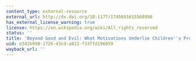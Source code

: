 ```yaml
---
content_type: external-resource
external_url: http://dx.doi.org/10.1177/1745691615568998
has_external_license_warning: true
license: https://en.wikipedia.org/wiki/All_rights_reserved
status: ''
title: 'Beyond Good and Evil: What Motivations Underlie Children''s Prosocial Behavior?'
uid: e342b998-1726-43cd-a813-f33ffd196059
wayback_url: ''
---
```

